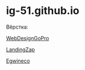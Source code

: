 # ig-51.github.io
Вёрстка:

[WebDesignGoPro](https://ig-51.github.io/WebDesignGoPro/)

[LandingZap](https://ig-51.github.io/LandingZap/)

[Egwineco](https://ig-51.github.io/Egwineco/)

